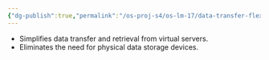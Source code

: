 ```yaml
---
{"dg-publish":true,"permalink":"/os-proj-s4/os-lm-17/data-transfer-flexibility/","dgPassFrontmatter":true}
---
```


- Simplifies data transfer and retrieval from virtual servers.
- Eliminates the need for physical data storage devices.